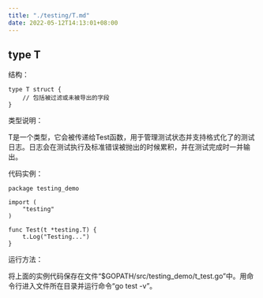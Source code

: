 ```yaml
---
title: "./testing/T.md"
date: 2022-05-12T14:13:01+08:00
---
```

## type T

结构：

	type T struct {
	    // 包括被过滤或未被导出的字段
	}

类型说明：

T是一个类型，它会被传递给Test函数，用于管理测试状态并支持格式化了的测试日志。日志会在测试执行及标准错误被抛出的时候累积，并在测试完成时一并输出。

代码实例：

	package testing_demo

	import (
		"testing"
	)

	func Test(t *testing.T) {
		t.Log("Testing...")
	}

运行方法：

将上面的实例代码保存在文件“$GOPATH/src/testing_demo/t_test.go”中。用命令行进入文件所在目录并运行命令“go test -v”。
